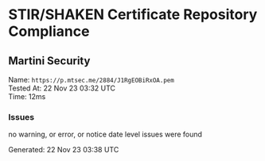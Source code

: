 # STIR/SHAKEN Certificate Repository Compliance

## Martini Security

Name: `https://p.mtsec.me/2884/J1RgEOBiRxOA.pem`\
Tested At: 22 Nov 23 03:32 UTC\
Time: 12ms

### Issues

no warning, or error, or notice date level issues were found

Generated: 22 Nov 23 03:38 UTC